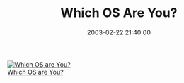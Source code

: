 ﻿---
layout: post
title: "Which OS Are You?"
comments: false
date: 2003-02-22 21:40:00
updated: 2004-05-03 21:33:00
categories:
 - Technology
subtext-id: 02dc3549-9120-4fec-ad21-f3d86b7974ab
alias: /blog/Which-OS-Are-You.aspx
---


[![Which OS are You?](http://www.bbspot.com/Images/News_Features/2003/01/os_quiz/amiga.jpg)  
Which OS are You?](http://bbspot.com/News/2003/01/os_quiz.php)
